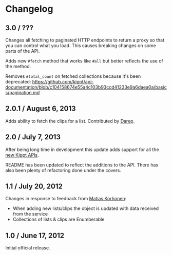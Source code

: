 # Changelog

## 3.0 / ???

Changes all fetching to paginated HTTP endpoints to return a proxy so that you can control
what you load. This causes breaking changes on some parts of the API.

Adds new `#fetch` method that works like `#all` but better reflects the use of the method.

Removes `#total_count` on fetched collections because it's been deprecated:
https://github.com/kippt/api-documentation/blob/c104158674e55a4c103b93ccd41233e9a6daea0a/basics/pagination.md

## 2.0.1 / August 6, 2013

Adds ability to fetch the clips for a list. Contributed by [Darep](https://github.com/Darep).

## 2.0 / July 7, 2013

After being long time in development this update adds support for all the
[new Kippt APIs](http://blog.kippt.com/2013/04/10/say-hi-to-api-and-apps/).

README has been updated to reflect the additions to the API. There has also
been plenty of refactoring done under the covers.

## 1.1 / July 20, 2012

Changes in response to feedback from [Matias Korhonen](https://github.com/k33l0r):

* When adding new lists/clips the object is updated with data received from the service
* Collections of lists & clips are Enumberable

## 1.0 / June 17, 2012

Initial official release.
